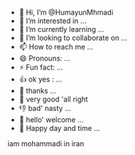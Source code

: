 - 👋 Hi, I’m @HumayunMhmadi
- 👀 I’m interested in ...
- 🌱 I’m currently learning ...
- 💞️ I’m looking to collaborate on ...
- 📫 How to reach me ...
- 😄 Pronouns: ...
- ⚡ Fun fact: ...
- 👍 ok yes : ...
- 🙏 thanks ...
- 👏 very good 'all right
- 👎 bad' nasty ...
- 🫳 hello' welcome ...
- 💯 Happy day and time ...
<!---
HumayunMhmadi/HumayunMhmadi is a ✨ special ✨ repository because its `README.md` (this file) appears on your GitHub profile.
You can click the Preview link to take a look at your changes.
--->
iam mohammadi in iran